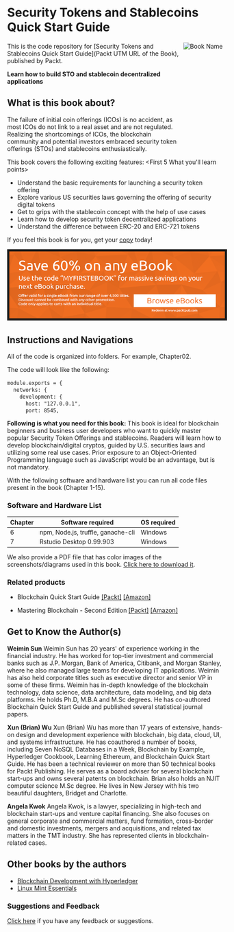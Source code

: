 # Security Tokens and Stablecoins Quick Start Guide

<a href="Packt UTM URL of the Book"><img src="Cover Image URL of the Book" alt="Book Name" height="256px" align="right"></a>

This is the code repository for [Security Tokens and Stablecoins Quick Start Guide](Packt UTM URL of the Book), published by Packt.

**Learn how to build STO and stablecoin decentralized applications**

## What is this book about?
The failure of initial coin offerings (ICOs) is no accident, as most ICOs do not link to a real asset and are not regulated. Realizing the shortcomings of ICOs, the blockchain community and potential investors embraced security token offerings (STOs) and stablecoins enthusiastically.

This book covers the following exciting features: <First 5 What you'll learn points>
* Understand the basic requirements for launching a security token offering
* Explore various US securities laws governing the offering of security digital tokens
* Get to grips with the stablecoin concept with the help of use cases
* Learn how to develop security token decentralized applications
* Understand the difference between ERC-20 and ERC-721 tokens

If you feel this book is for you, get your [copy](https://www.amazon.com/dp/1838551069) today!

<a href="https://www.packtpub.com/?utm_source=github&utm_medium=banner&utm_campaign=GitHubBanner"><img src="https://raw.githubusercontent.com/PacktPublishing/GitHub/master/GitHub.png" alt="https://www.packtpub.com/" border="5" /></a>

## Instructions and Navigations
All of the code is organized into folders. For example, Chapter02.

The code will look like the following:
```
module.exports = { 
  networks: { 
    development: { 
      host: "127.0.0.1", 
      port: 8545, 
```

**Following is what you need for this book:**	This book is ideal for blockchain beginners and business user developers who want to quickly master popular Security Token Offerings and stablecoins. Readers will learn how to develop blockchain/digital cryptos, guided by U.S. securities laws and utilizing some real use cases. Prior exposure to an Object-Oriented Programming language such as JavaScript would be an advantage, but is not mandatory.

With the following software and hardware list you can run all code files present in the book (Chapter 1-15).

### Software and Hardware List

| Chapter  | Software required                   | OS required                        |
| -------- | ------------------------------------| -----------------------------------|
| 6        | npm, Node.js, truffle, ganache-cli  | Windows                            |
| 7        | Rstudio Desktop 0.99.903            | Windows                            |


We also provide a PDF file that has color images of the screenshots/diagrams used in this book. [Click here to download it](https://www.packtpub.com/sites/default/files/downloads/9781838551063_ColorImages.pdf).


### Related products <Other books you may enjoy>
* Blockchain Quick Start Guide [[Packt]](https://prod.packtpub.com/in/big-data-and-business-intelligence/blockchain-quick-start-guide?utm_source=github&utm_medium=repository&utm_campaign=9781788293778) [[Amazon]](https://www.amazon.com/dp/1788293770)

* Mastering Blockchain - Second Edition [[Packt]](https://prod.packtpub.com/in/big-data-and-business-intelligence/mastering-blockchain-second-edition?utm_source=github&utm_medium=repository&utm_campaign=9781785280009) [[Amazon]](https://www.amazon.com/dp/1789807972)

## Get to Know the Author(s)
**Weimin Sun**
Weimin Sun has 20 years' of experience working in the financial industry. He has worked for top-tier investment and commercial banks such as J.P. Morgan, Bank of America, Citibank, and Morgan Stanley, where he also managed large teams for developing IT applications. Weimin has also held corporate titles such as executive director and senior VP in some of these firms. Weimin has in-depth knowledge of the blockchain technology, data science, data architecture, data modeling, and big data platforms. He holds Ph.D, M.B.A and M.Sc degrees. He has co-authored Blockchain Quick Start Guide and published several statistical journal papers.

**Xun (Brian) Wu**
Xun (Brian) Wu has more than 17 years of extensive, hands-on design and development experience with blockchain, big data, cloud, UI, and systems infrastructure. He has coauthored a number of books, including Seven NoSQL Databases in a Week, Blockchain by Example, Hyperledger Cookbook, Learning Ethereum, and Blockchain Quick Start Guide. He has been a technical reviewer on more than 50 technical books for Packt Publishing. He serves as a board adviser for several blockchain start-ups and owns several patents on blockchain. Brian also holds an NJIT computer science M.Sc degree. He lives in New Jersey with his two beautiful daughters, Bridget and Charlotte.

**Angela Kwok**
Angela Kwok, is a lawyer, specializing in high-tech and blockchain start-ups and venture capital financing. She also focuses on general corporate and commercial matters, fund formation, cross-border and domestic investments, mergers and acquisitions, and related tax matters in the TMT industry. She has represented clients in blockchain-related cases.


## Other books by the authors
* [Blockchain Development with Hyperledger](https://www.packtpub.com/networking-and-servers/mastering-linux-network-administration?utm_source=github&utm_medium=repository&utm_campaign=9781784399597)
* [Linux Mint Essentials](https://www.packtpub.com/networking-and-servers/linux-mint-essentials?utm_source=github&utm_medium=repository&utm_campaign=9781782168157)

### Suggestions and Feedback
[Click here](https://docs.google.com/forms/d/e/1FAIpQLSdy7dATC6QmEL81FIUuymZ0Wy9vH1jHkvpY57OiMeKGqib_Ow/viewform) if you have any feedback or suggestions.
